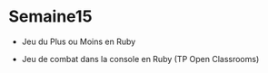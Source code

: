 # Semaine15

* Jeu du Plus ou Moins en Ruby

* Jeu de combat dans la console en Ruby (TP Open Classrooms)
